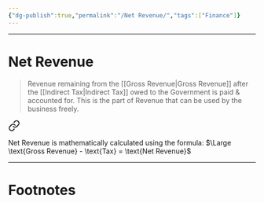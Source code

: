 ```yaml
---
{"dg-publish":true,"permalink":"/Net Revenue/","tags":["Finance"]}
---
```



---
# Net Revenue
> Revenue remaining from the [[Gross Revenue\|Gross Revenue]] after the [[Indirect Tax\|Indirect Tax]] owed to the Government is paid & accounted for. This is the part of Revenue that can be used by the business freely.


<div class="transclusion internal-embed is-loaded"><a class="markdown-embed-link" href="/gross-revenue/#588275" aria-label="Open link"><svg xmlns="http://www.w3.org/2000/svg" width="24" height="24" viewBox="0 0 24 24" fill="none" stroke="currentColor" stroke-width="2" stroke-linecap="round" stroke-linejoin="round" class="svg-icon lucide-link"><path d="M10 13a5 5 0 0 0 7.54.54l3-3a5 5 0 0 0-7.07-7.07l-1.72 1.71"></path><path d="M14 11a5 5 0 0 0-7.54-.54l-3 3a5 5 0 0 0 7.07 7.07l1.71-1.71"></path></svg></a><div class="markdown-embed">



Net Revenue is mathematically calculated using the formula: $\Large \text{Gross Revenue} - \text{Tax} = \text{Net Revenue}$ 

</div></div>



---
# Footnotes